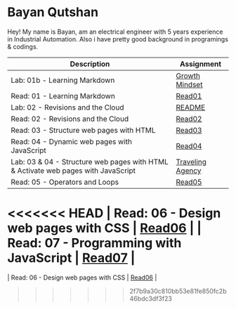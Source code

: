 # Bayan Qutshan
Hey! My name is Bayan, am an electrical engineer with 5 years experience in Industrial Automation. Also i have pretty good background in programings & codings.
 
|  Description  | Assignment    |
| ----------- | ----------- |
| Lab: 01b - Learning Markdown      | [Growth Mindset](https://bianqt.github.io/reading-notes/growthmindset)       |
| Read: 01 - Learning Markdown  | [Read01](https://bianqt.github.io/reading-notes/read01)      |
| Lab: 02 - Revisions and the Cloud  | [README](https://bianqt.github.io/reading-notes/)      |
| Read: 02 - Revisions and the Cloud  | [Read02](https://bianqt.github.io/reading-notes/read02)      |
|Read: 03 - Structure web pages with HTML | [Read03](https://bianqt.github.io/reading-notes/read03)      |
| Read: 04 - Dynamic web pages with JavaScript  | [Read04](https://bianqt.github.io/reading-notes/read04)      |
| Lab: 03 & 04 - Structure web pages with HTML & Activate web pages with JavaScript  | [Traveling Agency](https://bianqt.github.io/TravelingAgency/)      |
|Read: 05 - Operators and Loops | [Read05](https://bianqt.github.io/reading-notes/read05)      |
<<<<<<< HEAD
| Read: 06 - Design web pages with CSS | [Read06](https://bianqt.github.io/reading-notes/read06)      |
| Read: 07 - Programming with JavaScript | [Read07](https://bianqt.github.io/reading-notes/read07)      |
=======
| Read: 06 - Design web pages with CSS | [Read06](https://bianqt.github.io/reading-notes/read06)      |
>>>>>>> 2f7b9a30c810bb53e81fe850fc2b46bdc3df3f23

